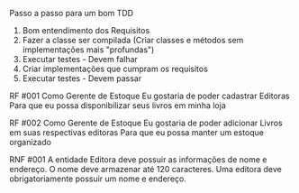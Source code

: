 Passo a passo para um bom TDD

1) Bom entendimento dos Requisitos
2) Fazer a classe ser compilada (Criar classes e métodos sem implementações mais "profundas")
3) Executar testes - Devem falhar
4) Criar implementações que cumpram os requisitos
5) Executar testes - Devem passar


RF #001
Como Gerente de Estoque
Eu gostaria de poder cadastrar Editoras
Para que eu possa disponibilizar seus livros em minha loja

RF #002
Como Gerente de Estoque
Eu gostaria de poder adicionar Livros em suas respectivas editoras
Para que eu possa manter um estoque organizado

RNF #001
A entidade Editora deve possuir as informações de
nome e endereço.
O nome deve armazenar até 120 caracteres.
Uma editora deve obrigatoriamente possuir um nome e endereço.
